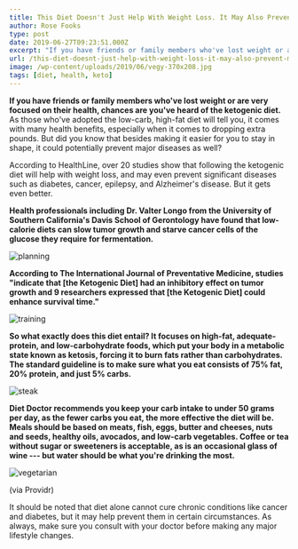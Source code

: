```yaml
---
title: This Diet Doesn't Just Help With Weight Loss. It May Also Prevent Major Diseases.
author: Rose Fooks
type: post
date: 2019-06-27T09:23:51.000Z
excerpt: "If you have friends or family members who've lost weight or are very focused on their health, chances are you've heard of the ketogenic diet.\n"
url: /this-diet-doesnt-just-help-with-weight-loss-it-may-also-prevent-major-diseases/
image: /wp-content/uploads/2019/06/vegy-370x208.jpg
tags: [diet, health, keto]
---
```


**If you have friends or family members who've lost weight or are very focused on their health, chances are you've heard of the ketogenic diet.**
As those who've adopted the low-carb, high-fat diet will tell you, it comes with many health benefits, especially when it comes to dropping extra pounds. But did you know that besides making it easier for you to stay in shape, it could potentially prevent major diseases as well?

According to HealthLine, over 20 studies show that following the ketogenic diet will help with weight loss, and may even prevent significant diseases such as diabetes, cancer, epilepsy, and Alzheimer's disease. But it gets even better.

**Health professionals including Dr. Valter Longo from the University of Southern California's Davis School of Gerontology have found that low-calorie diets can slow tumor growth and starve cancer cells of the glucose they require for fermentation.**

![planning](/wp-content/uploads/2019/06/planning-300x199.jpg)

**According to The International Journal of Preventative Medicine, studies "indicate that [the Ketogenic Diet] had an inhibitory effect on tumor growth and 9 researchers expressed that [the Ketogenic Diet] could enhance survival time."**

![training](/wp-content/uploads/2019/06/training-300x183.jpg)

**So what exactly does this diet entail? It focuses on high-fat, adequate-protein, and low-carbohydrate foods, which put your body in a metabolic state known as ketosis, forcing it to burn fats rather than carbohydrates. The standard guideline is to make sure what you eat consists of 75% fat, 20% protein, and just 5% carbs.**

![steak](/wp-content/uploads/2019/06/steak-300x200.jpg)

**Diet Doctor recommends you keep your carb intake to under 50 grams per day, as the fewer carbs you eat, the more effective the diet will be. Meals should be based on meats, fish, eggs, butter and cheeses, nuts and seeds, healthy oils, avocados, and low-carb vegetables. Coffee or tea without sugar or sweeteners is acceptable, as is an occasional glass of wine --- but water should be what you're drinking the most.**

![vegetarian](/wp-content/uploads/2019/06/vegetarian-300x200.jpg)

(via Providr)

It should be noted that diet alone cannot cure chronic conditions like cancer and diabetes, but it may help prevent them in certain circumstances. As always, make sure you consult with your doctor before making any major lifestyle changes.
